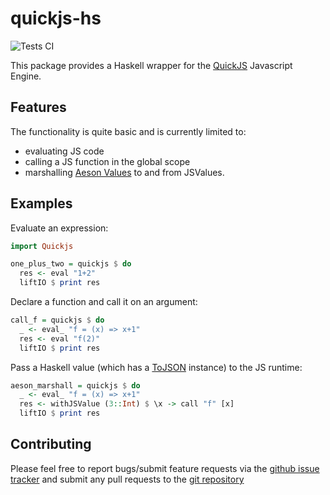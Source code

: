 # quickjs-hs

![Tests CI](https://github.com/goodlyrottenapple/quickjs-hs/workflows/Tests%20CI/badge.svg)


This package provides a Haskell wrapper for the [QuickJS](https://bellard.org/quickjs/) Javascript Engine.

## Features

The functionality is quite basic and is currently limited to:
- evaluating JS code
- calling a JS function in the global scope
- marshalling [Aeson Values](https://hackage.haskell.org/package/aeson-1.5.3.0/docs/Data-Aeson.html#t:Value) to and from JSValues.


## Examples
Evaluate an expression:

```haskell
import Quickjs

one_plus_two = quickjs $ do
  res <- eval "1+2"
  liftIO $ print res
```

Declare a function and call it on an argument:

```haskell
call_f = quickjs $ do
  _ <- eval_ "f = (x) => x+1"
  res <- eval "f(2)"
  liftIO $ print res
```

Pass a Haskell value (which has a [ToJSON](https://hackage.haskell.org/package/aeson-1.5.3.0/docs/Data-Aeson.html#t:ToJSON) instance) to the JS runtime:

```haskell
aeson_marshall = quickjs $ do
  _ <- eval_ "f = (x) => x+1"
  res <- withJSValue (3::Int) $ \x -> call "f" [x]
  liftIO $ print res
```

## Contributing

Please feel free to report bugs/submit feature requests via the [github issue tracker](https://github.com/goodlyrottenapple/quickjs-hs/issues) and submit any pull requests to the [git repository](https://github.com/goodlyrottenapple/quickjs-hs/)